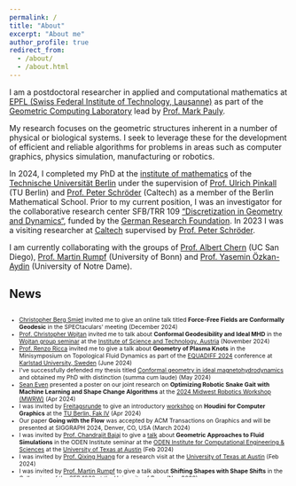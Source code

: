 ```yaml
---
permalink: /
title: "About"
excerpt: "About me"
author_profile: true
redirect_from:
  - /about/
  - /about.html
---
```


I am a postdoctoral researcher in applied and computational mathematics at [EPFL (Swiss Federal Institute of Technology, Lausanne)](https://www.epfl.ch/de/) as part of the [Geometric Computing Laboratory](https://www.epfl.ch/labs/gcm/) lead by [Prof. Mark Pauly](https://people.epfl.ch/mark.pauly).

My research focuses on the geometric structures inherent in a number of physical or biological systems. I seek to leverage these for the development of efficient and reliable algorithms for problems in areas such as computer graphics, physics simulation, manufacturing or robotics.

In 2024, I completed my PhD at the [institute of mathematics](https://www.tu.berlin/math) of the [Technische Universität Berlin](https://www.math.tu-berlin.de/menue/home/parameter/en/) under the supervision of [Prof. Ulrich Pinkall](https://page.math.tu-berlin.de/~pinkall/) (TU Berlin) and [Prof. Peter Schröder](http://users.cms.caltech.edu/~ps/) (Caltech) as a member of the Berlin Mathematical School. Prior to my current position, I was an investigator for the collaborative research center SFB/TRR 109 [“Discretization in Geometry and Dynamics“](https://www.discretization.de), funded by the [German Research Foundation](https://www.dfg.de/de). In 2023 I was a visiting researcher at [Caltech](https://www.caltech.edu) supervised by [Prof. Peter Schröder](http://users.cms.caltech.edu/~ps/).
<!---Currently, my main interests are curves and collections of them, as well as topics in computational geometric mechanics. Curves often serve as important structural motifs in numerous natural systems in physics and biology, from molecules and polymers to the field lines of fluid flows and electromagnetic fields. Geometric mechanics provides a powerful framework to study, for example, the dynamics of bodies under shape changes. A particular focus of my work is the investigation of variational principles to describe these phenomena.  -->

I am currently collaborating with the groups of [Prof. Albert Chern](https://cseweb.ucsd.edu/~alchern/) (UC San Diego), [Prof. Martin Rumpf](https://ins.uni-bonn.de/staff/rumpf) (University of Bonn) and [Prof. Yasemin Özkan-Aydin](https://minirolab.nd.edu/team/principal-investigator/yasemin-ozkan-aydin-phd/) (University of Notre Dame).

<!---Together with [Carl Lutz](https://page.math.tu-berlin.de/~clutz/#outreach), I create the [DGD-Calendar](https://olligross.github.io/projects/DGDCalendar/DGDCalendar_project.html). Our goal is to present the current research of the SFB/TRR 109 in a visually appealing way. In doing so, we hope to promote further interdisciplinary collaborations. Above all, we want to give experts and interested non-professionals the opportunity to enjoy the beauty of geometry with us. -->

## News
<div style="height: 300px; overflow-y: scroll; font-size: 75%;">

<ul>
    <li><a href="https://people.epfl.ch/christopher.smiet">Christopher Berg Smiet</a> invited me to give an online talk titled <strong>Force-Free Fields are Conformally Geodesic</strong> in the SPECtaculars' meeting (December 2024)</li>
    <li><a href="https://pub.ista.ac.at/~wojtan/">Prof. Christopher Wojtan</a> invited me to talk about <strong>Conformal Geodesibility and Ideal MHD</strong> in the <a href="https://ist.ac.at/en/research/wojtan-group/">Wojtan group seminar</a> at the <a href="https://ist.ac.at/home">Institute of Science and Technology, Austria</a> (November 2024)</li>
    <li><a href="https://www.renzoricca.com">Prof. Renzo Ricca</a> invited me to give a talk about <strong>Geometry of Plasma Knots</strong> in the Minisymposium on Topological Fluid Dynamics as part of the <a href="https://www.kau.se/en/equadiff">EQUADIFF 2024</a> conference at <a href="https://www.kau.se/en">Karlstad University, Sweden</a> (June 2024)</li>
    <li>I've successfully defended my thesis titled <a href="https://doi.org/10.14279/depositonce-20666">Conformal geometry in ideal magnetohydrodynamics</a> and obtained my PhD with distinction (summa cum laude) (May 2024)</li>
    <li><a href="https://minirolab.nd.edu/team/phd-graduate-students/sean-even/">Sean Even</a> presented a poster on our joint research on <strong>Optimizing Robotic Snake Gait with Machine Learning and Shape Change Algorithms</strong> at the <a href="https://www.ttic.edu/mwrw/#call">2024 Midwest Robotics Workshop (MWRW)</a> (Apr 2024)</li>  
    <li>I was invited by <a href="https://wiki.freitagsrunde.org/Hauptseite">Freitagsrunde</a> to give an introductory <a href="https://wiki.freitagsrunde.org/Datei:TT-CG-Houdini-Banner_April_2024.jpg">workshop</a> on <strong>Houdini for Computer Graphics</strong> at the <a href="https://www.tu.berlin/eecs">TU Berlin, Fak IV</a> (Apr 2024)</li>
    <li>Our paper <strong>Going with the Flow</strong> was accepted by ACM Transactions on Graphics and will be presented at SIGGRAPH 2024, Denver, CO, USA (March 2024)</li>
    <li>I was invited by <a href="https://oden.utexas.edu/people/directory/Chandrajit-bajaj/">Prof. Chandrajit Bajaj</a> to give a <a href="https://oden.utexas.edu/news-and-events/past-events/1889---Oliver%20Gross">talk</a> about <strong>Geometric Approaches to Fluid Simulations</strong> in the ODEN Institute seminar at the <a href="https://oden.utexas.edu">ODEN Institute for Computational Engineering &amp; Sciences</a> at the <a href="https://www.utexas.edu">University of Texas at Austin</a> (Feb 2024)</li>
    <li>I was invited by <a href="https://www.cs.utexas.edu/~huangqx/">Prof. Qixing Huang</a> for a research visit at the <a href="https://www.utexas.edu">University of Texas at Austin</a> (Feb 2024)</li>
    <li>I was invited by <a href="https://ins.uni-bonn.de/staff/rumpf">Prof. Martin Rumpf</a> to give a talk about <strong>Shifting Shapes with Shape Shifts</strong> in the Colloquium of the <a href="https://sfb1060.iam.uni-bonn.de">SFB 1060</a> at the <a href="https://www.uni-bonn.de/en">University of Bonn</a> (Nov 2023)</li>
    <li>I was invited by <a href="https://people.epfl.ch/mark.pauly">Prof. Mark Pauly</a> to give a <a href="https://actu.epfl.ch/news/talk-by-oliver-gross/">talk</a> on <strong>Variational Energies for Curves with Variable Thickness</strong> in the <a href="https://www.epfl.ch/labs/gcm/">Geometric Computing Laboratory</a> at the <a href="https://www.epfl.ch/en/">EPFL</a> (Nov 2023)</li>
    <li>I was invited by <a href="https://minirolab.nd.edu/team/principal-investigator/yasemin-ozkan-aydin-phd/">Prof. Yasemin Özkan-Aydin</a> to give an online talk on <strong>Geometric Mechanics for Physics Simulation</strong> in the <a href="https://minirolab.nd.edu">MiNiRoLab</a> at the <a href="https://www.nd.edu">University of Notre Dame</a> (Oct 2023)</li>
    <li><a href="https://scilogs.spektrum.de/hlf/author/mihai/">Andrei Mihai</a> wrote an article for <a href="https://scilogs.spektrum.de/hlf/posters-of-progress-all-eyes-on-the-young-researchers-taking-the-stage/?fbclid=PAAabvdk33KerqFmQLypzV3Inq_bF5reokkf3wlo2nlqzpHiO5CCNugnEukkQ_aem_AUq-K1CeZvpJP_IuzHYDjCmUh2AOclJ72KAJP9ji-nJizV7dJ8m7y6ZTlOJvnplhr00">Spectrum.de SciLogs</a> featuring my work on <strong>Motion from Shape Change</strong> (Oct 2023)</li>
    <li>I was interviewed by <a href="https://spectrum.ieee.org/u/rahul-rao#">Rahul Rao</a> who wrote an article about our paper <strong>Motion from Shape Change</strong> for <a href="https://spectrum.ieee.org/serpentine-motion">IEEE Spectrum</a> (Sep 2023)</li>
    <li>I presented our paper <strong>Motion from Shape Change</strong> at the <a href="http://www.geometrie.tugraz.at/events/og2023.html">Geometry Workshop Obergurgl 2023</a> (Aug 2023)</li>
    <li>I presented our paper <strong>Motion from Shape Change</strong> at <a href="https://s2023.siggraph.org">ACM SIGGRAPH 2023</a> (Aug 2023)</li>
    <li>Our paper <strong>Motion from Shape Change</strong> was featured by <a href="https://www.caltech.edu/about/news/what-do-a-jellyfish-a-cat-a-snake-and-an-astronaut-have-in-common-math">Caltech News</a> (Aug 2023)</li>
    <li>I presented a poster about our paper <strong>Motion from Shape Change</strong> as part of <a href="https://www.admissions.caltech.edu/visit/visit-campus/summer-preview-women-stem">Caltech's Women in STEM program</a> (Aug 2023)</li>
    <li>Our paper <strong>Plasma Knots</strong> was accepted for publication in <a href="https://www.sciencedirect.com/journal/physics-letters-a">Physics Letters A</a>(June 2023)</li>
    <li>I present a poster about our paper <strong>Motion from Shape Change</strong> at the <a href="https://www.cms.caltech.edu/news-events/meeting-of-the-minds">CMS + IST Meeting of the Minds (MotM)</a> at <a href="https://www.caltech.edu">Caltech</a> (May 2023)</li>
    <li>I was selected to participate in the 10th <a href="https://www.heidelberg-laureate-forum.org">Heidelberg Laureate Forum</a> (October 2023)</li>
    <li>I was invited by <a href="https://cseweb.ucsd.edu/~alchern/">Prof. Albert Chern</a> to give a talk on the <strong>Shifting Shapes with Shape Shifts</strong> in the Pixel Cafe in the <a href="https://cse.ucsd.edu">CSE</a> department at <a href="https://ucsd.edu">UC San Diego</a> (April 2023)</li>
    <li>I presented our work on <strong>Filament Based Plasma</strong> in the <a href="http://cmx.caltech.edu">CMX Student/Postdoc Seminar</a> at <a href="https://www.caltech.edu">Caltech</a></li>
    <li>I was invited by <a href="https://www.eas.caltech.edu/people/pbellan">Prof. Paul M. Bellan</a> to give a talk on <strong>A Geometric Approach to Magnetic Relaxation</strong> in the <a href="http://www.bellanplasmagroup.caltech.edu">Bellan Plasma Group</a> Seminar at <a href="https://www.caltech.edu">Caltech</a></li>
    <li>I am currently a visiting graduate researcher at <a href="https://www.caltech.edu">Caltech</a> supervised by <a href="http://users.cms.caltech.edu/~ps/">Prof. Peter Schröder</a></li>
    <li>Our paper <strong>Filament Based Plasma</strong> is featured in the 2023 <a href="https://www.dfg.de/dfg_magazin/aus_der_forschung/dfg_kalender_2023/index.html">Calendar</a> of the <a href="https://www.dfg.de/index.jsp">Deutsche Forschungsgemeinschaft (DFG)</a></li>
    <li>I presented our paper <strong>Filament Based Plasma</strong> at the <a href="www.geometrie.tuwien.ac.at/ig/events/dgs2022">Discrete Geometric Structures</a> workshop, Vienna</li>
    <li>I presented our paper <strong>Filament Based Plasma</strong> at <a href="https://s2022.siggraph.org/?utm_campaign=Registration%20Google%20Branded%20Search%20Ads&utm_source=search&utm_medium=search&utm_term&utm_content&cpn_id=628e734fede4f87920569773&e_id=60f70f258f0f937b1fd99273&gclid=Cj0KCQjwxIOXBhCrARIsAL1QFCaJWq77rnpqAkFD4CXwuc4P1eCT1JivsGiyIgRmlyl6pH3FLh4Y1AQaAvAzEALw_wcB">SIGGRAPH 2022</a>, Vancouver</li>
    <li>I was invited by <a href="https://cseweb.ucsd.edu/~alchern/">Prof. Albert Chern</a> to give a talk on the <strong>Lagrangian Modeling and Geometric Optimization in Plasma Physics</strong> at UC San Diego</li>
    <li>I was invited by <a href="https://olga-diamanti.net">Prof. Olga Diamanti</a> to give a talk on the <strong>Riemannian Geometry in Plasma Physics</strong> in the geometry seminar at TU Graz</li>
    <li>Our paper <strong>Filament Based Plasma</strong> was accepted by ACM Transactions on Graphics and will be presented at SIGGRAPH 2022, Vancouver</li>
</ul>
</div>

<!---
News
------------------------
* I presented our work on **Filament Based Plasma** in the [CMX Student/Postdoc Seminar](http://cmx.caltech.edu) at [Caltech](https://www.caltech.edu)

* I was invited by [Prof. Paul M. Bellan](https://www.eas.caltech.edu/people/pbellan) to give a talk on **A Geometric Approach to Magnetic Relaxation** in the [Bellan Plasma Group](http://www.bellanplasmagroup.caltech.edu) Seminar at [Caltech](https://www.caltech.edu). (February, 2023)

* I am currently a visiting graduate researcher at [Caltech](https://www.caltech.edu) supervised by [Prof. Peter Schröder](http://users.cms.caltech.edu/~ps/)

* Our paper **Filament Based Plasma** is featured in the 2023 [Calendar](https://www.dfg.de/dfg_magazin/aus_der_forschung/dfg_kalender_2023/index.html) of the [Deutsche Forschungsgemeinschaft (DFG)](https://www.dfg.de/index.jsp)


* [Prof. Peter Schröder](http://users.cms.caltech.edu/~ps/) invited me to be a visiting graduate researcher at [Caltech](https://www.caltech.edu) from January to July 2023.

* Our **Filament Based Plasma** paper will be featured in the 2023 calendar of the [Deutsche Forschungsgemeinschaft (DFG)](https://www.dfg.de/index.jsp)

* I presented our paper **Filament Based Plasma** at the [Discrete Geometric Structures](www.geometrie.tuwien.ac.at/ig/events/dgs2022) workshop, Vienna. (Aug., 2022)

* I presented our paper **Filament Based Plasma** at [SIGGRAPH 2022](https://s2022.siggraph.org/?utm_campaign=Registration%20Google%20Branded%20Search%20Ads&utm_source=search&utm_medium=search&utm_term&utm_content&cpn_id=628e734fede4f87920569773&e_id=60f70f258f0f937b1fd99273&gclid=Cj0KCQjwxIOXBhCrARIsAL1QFCaJWq77rnpqAkFD4CXwuc4P1eCT1JivsGiyIgRmlyl6pH3FLh4Y1AQaAvAzEALw_wcB), Vancouver. (Aug., 2022)

* I was invited by [Prof. Albert Chern](https://cseweb.ucsd.edu/~alchern/) to give a talk on the **Lagrangian Modeling and Geometric Optimization in Plasma Physics** at UC San Diego. (July, 2022)

* I was invited by [Prof. Olga Diamanti](https://olga-diamanti.net) to give a talk on the **Riemannian Geometry in Plasma Physics** in the geometry seminar at TU Graz. (May, 2022)

* Our paper **Filament Based Plasma** was accepted by ACM Transactions on Graphics and will be presented at SIGGRAPH 2022, Vancouver. (Apr., 2022)
-->
